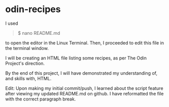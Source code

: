 # odin-recipes
I used
 
>$ nano README.md


to open the editor in the Linux Terminal.
Then, I proceeded to edit this file in the terminal window.

I will be creating an HTML file listing some recipes, 
as per The Odin Project's direction.

By the end of this project, I will have demonstrated my 
understanding of, and skills with, HTML.

Edit: Upon making my initial commit/push, I learned about the script feature
after viewing my updated README.md on github.
I have reformatted the file with the correct paragraph break.
